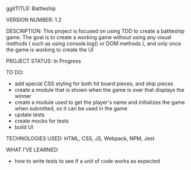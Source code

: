 ggitTITLE: Battleship

VERSION NUMBER: 1.2

DESCRIPTION: This project is focused on using TDD to create a battleship game. The goal is to create a working game without using any visual methods ( such as using console.log() or DOM methods ), and only once the game is working to create the UI

PROJECT STATUS: In Progress

TO DO:
- add special CSS styling for both hit board pieces, and ship pieces
- create a module that is shown when the game is over that displays the winner
- create a module used to get the player's name and initializes the game when submitted, so it can be used in the game
- update tests
- create mocks for tests
- build UI

TECHNOLOGIES USED: HTML, CSS, JS, Webpack, NPM, Jest

WHAT I'VE LEARNED:
- how to write tests to see if a unit of code works as expected